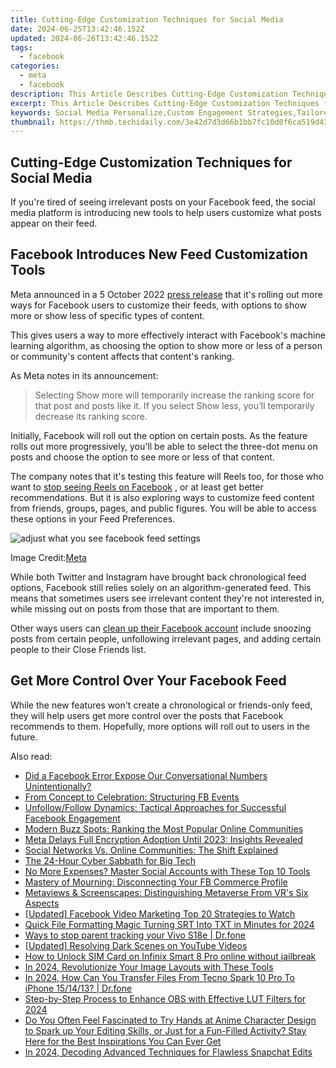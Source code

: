 ```yaml
---
title: Cutting-Edge Customization Techniques for Social Media
date: 2024-06-25T13:42:46.152Z
updated: 2024-06-26T13:42:46.152Z
tags:
  - facebook
categories:
  - meta
  - facebook
description: This Article Describes Cutting-Edge Customization Techniques for Social Media
excerpt: This Article Describes Cutting-Edge Customization Techniques for Social Media
keywords: Social Media Personalize,Custom Engagement Strategies,Tailored Content Creation,Unique Brand Identity,Audience-Specific Designs,Innovative Marketing Edges,Dynamic Campaign Crafting
thumbnail: https://thmb.techidaily.com/3e42d7d3d66b1bb7fc10d0f6ca519d43c3162c70fd1186bee34b5c05700af6e2.jpg
---
```


## Cutting-Edge Customization Techniques for Social Media

 If you're tired of seeing irrelevant posts on your Facebook feed, the social media platform is introducing new tools to help users customize what posts appear on their feed.

## Facebook Introduces New Feed Customization Tools

 Meta announced in a 5 October 2022 [press release](https://about.fb.com/news/2022/10/new-ways-to-customize-your-facebook-feed/) that it's rolling out more ways for Facebook users to customize their feeds, with options to show more or show less of specific types of content.

 This gives users a way to more effectively interact with Facebook's machine learning algorithm, as choosing the option to show more or less of a person or community's content affects that content's ranking.

As Meta notes in its announcement:

> Selecting Show more will temporarily increase the ranking score for that post and posts like it. If you select Show less, you’ll temporarily decrease its ranking score.

 Initially, Facebook will roll out the option on certain posts. As the feature rolls out more progressively, you'll be able to select the three-dot menu on posts and choose the option to see more or less of that content.

 The company notes that it's testing this feature will Reels too, for those who want to [stop seeing Reels on Facebook](https://www.makeuseof.com/how-to-stop-seeing-reels-on-facebook/) , or at least get better recommendations. But it is also exploring ways to customize feed content from friends, groups, pages, and public figures. You will be able to access these options in your Feed Preferences.

![adjust what you see facebook feed settings](https://static1.makeuseofimages.com/wordpress/wp-content/uploads/2022/10/adjust-what-you-see-facebook-feed-settings.jpg)

 Image Credit:[Meta](https://about.fb.com/news/2022/10/new-ways-to-customize-your-facebook-feed/)

 While both Twitter and Instagram have brought back chronological feed options, Facebook still relies solely on an algorithm-generated feed. This means that sometimes users see irrelevant content they're not interested in, while missing out on posts from those that are important to them.

 Other ways users can [clean up their Facebook account](https://www.makeuseof.com/ways-to-clean-up-facebook-account/) include snoozing posts from certain people, unfollowing irrelevant pages, and adding certain people to their Close Friends list.

## Get More Control Over Your Facebook Feed

 While the new features won't create a chronological or friends-only feed, they will help users get more control over the posts that Facebook recommends to them. Hopefully, more options will roll out to users in the future.


<ins class="adsbygoogle"
     style="display:block"
     data-ad-format="autorelaxed"
     data-ad-client="ca-pub-7571918770474297"
     data-ad-slot="1223367746"></ins>



<ins class="adsbygoogle"
     style="display:block"
     data-ad-client="ca-pub-7571918770474297"
     data-ad-slot="8358498916"
     data-ad-format="auto"
     data-full-width-responsive="true"></ins>

<span class="atpl-alsoreadstyle">Also read:</span>
<div><ul>
<li><a href="https://facebook.techidaily.com/did-a-facebook-error-expose-our-conversational-numbers-unintentionally/"><u>Did a Facebook Error Expose Our Conversational Numbers Unintentionally?</u></a></li>
<li><a href="https://facebook.techidaily.com/from-concept-to-celebration-structuring-fb-events/"><u>From Concept to Celebration: Structuring FB Events</u></a></li>
<li><a href="https://facebook.techidaily.com/unfollowfollow-dynamics-tactical-approaches-for-successful-facebook-engagement/"><u>Unfollow/Follow Dynamics: Tactical Approaches for Successful Facebook Engagement</u></a></li>
<li><a href="https://facebook.techidaily.com/modern-buzz-spots-ranking-the-most-popular-online-communities/"><u>Modern Buzz Spots: Ranking the Most Popular Online Communities</u></a></li>
<li><a href="https://facebook.techidaily.com/meta-delays-full-encryption-adoption-until-2023-insights-revealed/"><u>Meta Delays Full Encryption Adoption Until 2023: Insights Revealed</u></a></li>
<li><a href="https://facebook.techidaily.com/social-networks-vs-online-communities-the-shift-explained/"><u>Social Networks Vs. Online Communities: The Shift Explained</u></a></li>
<li><a href="https://facebook.techidaily.com/the-24-hour-cyber-sabbath-for-big-tech/"><u>The 24-Hour Cyber Sabbath for Big Tech</u></a></li>
<li><a href="https://facebook.techidaily.com/no-more-expenses-master-social-accounts-with-these-top-10-tools/"><u>No More Expenses? Master Social Accounts with These Top 10 Tools</u></a></li>
<li><a href="https://facebook.techidaily.com/mastery-of-mourning-disconnecting-your-fb-commerce-profile/"><u>Mastery of Mourning: Disconnecting Your FB Commerce Profile</u></a></li>
<li><a href="https://facebook.techidaily.com/metaviews-and-screenscapes-distinguishing-metaverse-from-vrs-six-aspects/"><u>Metaviews & Screenscapes: Distinguishing Metaverse From VR's Six Aspects</u></a></li>
<li><a href="https://facebook-videos.techidaily.com/updated-facebook-video-marketing-top-20-strategies-to-watch/"><u>[Updated] Facebook Video Marketing  Top 20 Strategies to Watch</u></a></li>
<li><a href="https://extra-support.techidaily.com/quick-file-formatting-magic-turning-srt-into-txt-in-minutes-for-2024/"><u>Quick File Formatting Magic  Turning SRT Into TXT in Minutes for 2024</u></a></li>
<li><a href="https://android-location-track.techidaily.com/ways-to-stop-parent-tracking-your-vivo-s18e-drfone-by-drfone-virtual-android/"><u>Ways to stop parent tracking your Vivo S18e | Dr.fone</u></a></li>
<li><a href="https://facebook-record-videos.techidaily.com/updated-resolving-dark-scenes-on-youtube-videos/"><u>[Updated] Resolving Dark Scenes on YouTube Videos</u></a></li>
<li><a href="https://sim-unlock.techidaily.com/how-to-unlock-sim-card-on-infinix-smart-8-pro-online-without-jailbreak-by-drfone-android/"><u>How to Unlock SIM Card on Infinix Smart 8 Pro online without jailbreak</u></a></li>
<li><a href="https://extra-skills.techidaily.com/in-2024-revolutionize-your-image-layouts-with-these-tools/"><u>In 2024, Revolutionize Your Image Layouts with These Tools</u></a></li>
<li><a href="https://android-transfer.techidaily.com/in-2024-how-can-you-transfer-files-from-tecno-spark-10-pro-to-iphone-151413-drfone-by-drfone-transfer-from-android-transfer-from-android/"><u>In 2024, How Can You Transfer Files From Tecno Spark 10 Pro To iPhone 15/14/13? | Dr.fone</u></a></li>
<li><a href="https://extra-support.techidaily.com/step-by-step-process-to-enhance-obs-with-effective-lut-filters-for-2024/"><u>Step-by-Step Process to Enhance OBS with Effective LUT Filters for 2024</u></a></li>
<li><a href="https://ai-editing-video.techidaily.com/do-you-often-feel-fascinated-to-try-hands-at-anime-character-design-to-spark-up-your-editing-skills-or-just-for-a-fun-filled-activity-stay-here-for-the-best/"><u>Do You Often Feel Fascinated to Try Hands at Anime Character Design to Spark up Your Editing Skills, or Just for a Fun-Filled Activity? Stay Here for the Best Inspirations You Can Ever Get</u></a></li>
<li><a href="https://snapchat-videos.techidaily.com/in-2024-decoding-advanced-techniques-for-flawless-snapchat-edits/"><u>In 2024, Decoding Advanced Techniques for Flawless Snapchat Edits</u></a></li>
</ul></div>
